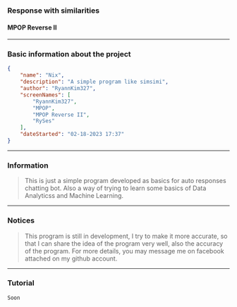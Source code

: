 ### Response with similarities
#### MPOP Reverse II
---
### Basic information about the project
```JSON
{
	"name": "Nix",
	"description": "A simple program like simsimi",
	"author": "RyannKim327",
	"screenNames": [
		"RyannKim327",
		"MPOP",
		"MPOP Reverse II",
		"RySes"
	],
	"dateStarted": "02-18-2023 17:37"
}
```
---
### Information
> This is just a simple program developed as basics for auto responses chatting bot. Also a way of trying to learn some basics of Data Analyticss and Machine Learning.
---
### Notices
> This program is still in development, I try to make it more accurate, so that I can share the idea of the program very well, also the accuracy of the program. For more details, you may message me on facebook attached on my github account.

---
### Tutorial
`Soon`